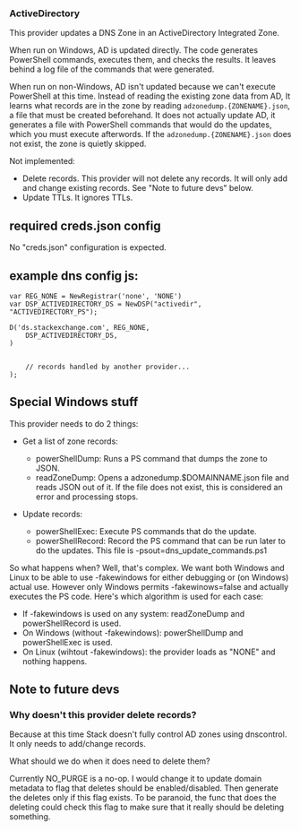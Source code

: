 ### ActiveDirectory

This provider updates a DNS Zone in an ActiveDirectory Integrated Zone.

When run on Windows, AD is updated directly. The code generates
PowerShell commands, executes them, and checks the results.
It leaves behind a log file of the commands that were generated.

When run on non-Windows, AD isn't updated because we can't execute
PowerShell at this time.  Instead of reading the existing zone data
from AD, It learns what
records are in the zone by reading
`adzonedump.{ZONENAME}.json`, a file that must be created beforehand.
It does not actually update AD, it generates a file with PowerShell
commands that would do the updates, which you must execute afterwords.
If the `adzonedump.{ZONENAME}.json` does not exist, the zone is quietly skipped.

Not implemented:

* Delete records.  This provider will not delete any records. It will only add
and change existing records. See "Note to future devs" below.
* Update TTLs.  It ignores TTLs.


## required creds.json config

No "creds.json" configuration is expected.

## example dns config js:

```
var REG_NONE = NewRegistrar('none', 'NONE')
var DSP_ACTIVEDIRECTORY_DS = NewDSP("activedir", "ACTIVEDIRECTORY_PS");

D('ds.stackexchange.com', REG_NONE,
    DSP_ACTIVEDIRECTORY_DS,
)


    // records handled by another provider...
);
```

## Special Windows stuff

This provider needs to do 2 things:

* Get a list of zone records:
  * powerShellDump: Runs a PS command that dumps the zone to JSON.
  * readZoneDump: Opens a adzonedump.$DOMAINNAME.json file and reads JSON out of it.  If the file does not exist, this is considered an error and processing stops.

* Update records:
  * powerShellExec: Execute PS commands that do the update.
  * powerShellRecord: Record the PS command that can be run later to do the updates.  This file is -psout=dns_update_commands.ps1

So what happens when?  Well, that's complex.  We want both Windows and Linux to be able to use -fakewindows
for either debugging or (on Windows) actual use.  However only Windows permits -fakewinows=false and actually executes
the PS code.  Here's which algorithm is used for each case:

  * If -fakewindows is used on any system: readZoneDump and powerShellRecord is used.
  * On Windows (without -fakewindows): powerShellDump and powerShellExec is used.
  * On Linux (wihtout -fakewindows): the provider loads as "NONE" and nothing happens.


## Note to future devs

### Why doesn't this provider delete records?

Because at this time Stack doesn't fully control AD zones
using dnscontrol. It only needs to add/change records.

What should we do when it does need to delete them?

Currently NO_PURGE is a no-op.  I would change it to update
domain metadata to flag that deletes should be enabled/disabled.
Then generate the deletes only if this flag exists.  To be paranoid,
the func that does the deleting could check this flag to make sure
that it really should be deleting something.
